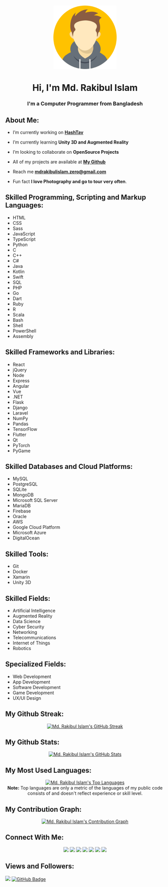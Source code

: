 <p align="center"><a href="#"><img width="200px" height="auto" src="https://github.com/mdrakibulislam-zero/mdrakibulislam-zero/blob/main/Author.png" /></a></p>

<h1 align="center">Hi, I'm Md. Rakibul Islam</h1>
<h3 align="center">I'm a Computer Programmer from Bangladesh</h3>


## About Me:

- I’m currently working on **[HashTav](https://www.hashtav.com)**

- I’m currently learning **Unity 3D and Augmented Reality**

- I’m looking to collaborate on **OpenSource Projects**

- All of my projects are available at **[My Github](https://github.com/mdrakibulislam-zero)**

- Reach me **mdrakibulislam.zero@gmail.com**

- Fun fact **I love Photography and go to tour very often**.


## Skilled Programming, Scripting and Markup Languages:

- HTML
- CSS
- Sass
- JavaScript
- TypeScript
- Python
- C
- C++
- C#
- Java
- Kotlin
- Swift
- SQL
- PHP
- Go
- Dart
- Ruby
- R
- Scala
- Bash
- Shell
- PowerShell
- Assembly


## Skilled Frameworks and Libraries:

- React
- jQuery
- Node
- Express
- Angular
- Vue
- .NET
- Flask
- Django
- Laravel
- NumPy
- Pandas
- TensorFlow
- Flutter
- Qt
- PyTorch
- PyGame


## Skilled Databases and Cloud Platforms:

- MySQL
- PostgreSQL
- SQLite
- MongoDB
- Microsoft SQL Server
- MariaDB
- Firebase
- Oracle
- AWS
- Google Cloud Platform
- Microsoft Azure
- DigitalOcean


## Skilled Tools:

- Git
- Docker
- Xamarin
- Unity 3D


## Skilled Fields:

- Artificial Intelligence
- Augmented Reality
- Data Science
- Cyber Security
- Networking
- Telecommunications
- Internet of Things
- Robotics


## Specialized Fields:

- Web Development
- App Development
- Software Development
- Game Development
- UX/UI Design


## My Github Streak:

<p align="center">
<a href="https://github.com/mdrakibulislam-zero/github-readme-streak-stats">
<img title="Streak" alt="Md. Rakibul Islam's GitHub Streak" src="https://github-readme-streak-stats.herokuapp.com/?user=mdrakibulislam-zero&theme=black-ice&hide_border=true&stroke=0000&background=060A0CD0" /></a></p>


## My Github Stats:

<p align="center">
<a href="https://github.com/mdrakibulislam-zero/github-readme-stats">
<img title="Stats" alt="Md. Rakibul Islam's GitHub Stats" src="https://github-readme-stats.vercel.app/api?username=mdrakibulislam-zero&show_icons=true&count_private=true&theme=react&hide_border=true&bg_color=0D1117" /></a></p>


## My Most Used Languages:

<p align="center">
<a href="https://github.com/mdrakibulislam-zero/github-readme-stats">
<img title="Top Languages" alt="Md. Rakibul Islam's Top Languages" src="https://github-readme-stats.vercel.app/api/top-langs/?username=mdrakibulislam-zero&langs_count=8&count_private=true&layout=compact&theme=react&hide_border=true&bg_color=0D1117" /></a>
<br/>
<b>Note:</b> Top languages are only a metric of the languages of my public code consists of and doesn't reflect experience or skill level.</p>


## My Contribution Graph:

<p align="Center">
<a href="https://github.com/mdrakibulislam-zero/github-readme-activity-graph">
<img title="Activity Graph" alt="Md. Rakibul Islam's Contribution Graph" src="https://activity-graph.herokuapp.com/graph?username=mdrakibulislam-zero&bg_color=0D1117&color=5BCDEC&line=5BCDEC&point=FFFFFF&hide_border=true" /></a></p>


## Connect With Me:

<p align="center">
<a href = "#"><img src="https://img.icons8.com/fluency/40/4a90e2/facebook.png" /></a>
<a href = "#"><img src="https://img.icons8.com/fluency/40/4a90e2/instagram-new.png" /></a>
<a href = "#"><img src="https://img.icons8.com/fluency/40/4a90e2/whatsapp.png" /></a>
<a href = "#"><img src="https://img.icons8.com/color/40/4a90e2/skype.png" /></a>
<a href = "https://www.linkedin.com/in/mdrakibulislam-zero/"><img src="https://img.icons8.com/color/40/4a90e2/linkedin.png" /></a>
<a href = "#"><img src="https://img.icons8.com/ios-filled/40/4a90e2/twitter.png" /></a>
<a href = "#"><img src="https://img.icons8.com/fluency/40/4a90e2/youtube-play.png" /></a>
</p>


## Views and Followers:

<a href="https://github.com/Meghna-DAS/github-profile-views-counter">
<img src="https://komarev.com/ghpvc/?username=mdrakibulislam-zero"></a>
<a href="https://github.com/mdrakibulislam-zero?tab=followers">
<img src="https://img.shields.io/github/followers/mdrakibulislam-zero?label=Followers&style=social" alt="GitHub Badge"></a>
